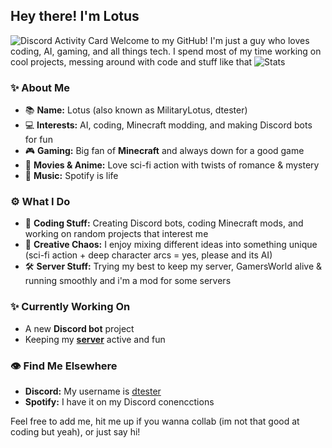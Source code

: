 ## Hey there! I'm Lotus 
![Discord Activity Card](http://api.dtester.xyz:3003/v2/card/user/591534252307513347?withoutbanner=true)
Welcome to my GitHub! I'm just a guy who loves coding, AI, gaming, and all things tech. I spend most of my time working on cool projects, messing around with code and stuff like that
![Stats](github-readme-stats.vercel.app/api?username=dtesters&show_icons=true&theme=blue_navy)
### ✨ About Me
- 📚 **Name:** Lotus (also known as MilitaryLotus, dtester)
- 💻 **Interests:** AI, coding, Minecraft modding, and making Discord bots for fun
- 🎮 **Gaming:** Big fan of **Minecraft** and always down for a good game
- 🎥 **Movies & Anime:** Love sci-fi action with twists of romance & mystery
- 🎵 **Music:** Spotify is life

### ⚙️ What I Do
- 📝 **Coding Stuff:** Creating Discord bots, coding Minecraft mods, and working on random projects that interest me
- 🎨 **Creative Chaos:** I enjoy mixing different ideas into something unique (sci-fi action + deep character arcs = yes, please and its AI)
- 🛠️ **Server Stuff:** Trying my best to keep my server, GamersWorld alive & running smoothly and i'm a mod for some servers

### ✨ Currently Working On
- A new **Discord bot** project
- Keeping my **[server](https://discord.gg/RBUwmddb7s)** active and fun

### 👁 Find Me Elsewhere
- **Discord:** My username is [dtester](https://discord.com/users/591534252307513347)
- **Spotify:** I have it on my Discord conencctions

Feel free to add me, hit me up if you wanna collab (im not that good at coding but yeah), or just say hi! 

